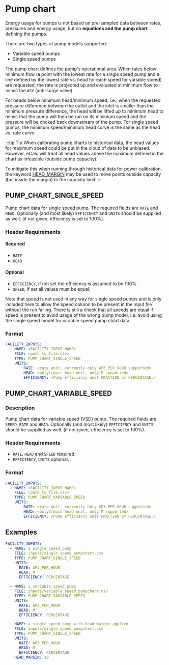 # Pump chart

Energy usage for pumps is not based on pre-sampled data between rates,
pressures and energy usage, but on **equations and the pump chart** defining the pumps.

There are two types of pump models supported:
- Variable speed pumps
- Single speed pumps

The pump chart defines the pump's operational area. When rates below minimum flow
(a point with the lowest rate for a single speed pump and a line defined by the lowest rate vs.
head for each speed for variable speed) are requested, the rate is projected up and
evaluated at minimum flow to mimic the `ASV` (anti-surge valve).

For heads below minimum head/minimum speed, i.e., when the requested pressure
difference between the outlet and the inlet is smaller than the minimum pressure difference,
the head will be lifted up to minimum head to mimic that the pump will then be run on
its minimum speed and the pressure will be choked back downstream of the pump.
For single speed pumps, the minimum speed/minimum head curve is the same as
the head vs. rate curve.

:::tip Tip
When calibrating pump charts to historical data, the head values for maximum speed could be
put in the cloud of data to be unbiased. However, eCalc will treat all head values above the
maximum defined in the chart as infeasible (outside pump capacity). 

To mitigate this when
running through historical data for power calibration, the keyword [HEAD_MARGIN](/about/references/HEAD_MARGIN.md) may be used to move points outside capacity (but inside the margin) to the capacity limit.
:::

## PUMP_CHART_SINGLE_SPEED

Pump chart data for single speed pump. The required fields are `RATE` and `HEAD`. Optionally (and most likely) `EFFICIENCY` and `UNITS` should be supplied as well.
(if not given, efficiency is set to 100%).

### Header Requirements
#### Required
- `RATE`
- `HEAD`

#### Optional
- `EFFICIENCY`, if not set the efficiency is assumed to be 100%.
- `SPEED`, if set all values must be equal.

Note that speed is not used in any way for single speed pumps and is only included here to allow the speed column to be
present in the input file without the run failing. There is still a check that all speeds are equal if speed is present
to avoid usage of the wrong pump model, i.e. avoid using the single speed model for variable speed pump chart data.

### Format
~~~~~~~~yaml
FACILITY_INPUTS:
  - NAME: <FACILITY_INPUT_NAME>
    FILE: <path_to_file.csv>
    TYPE: PUMP_CHART_SINGLE_SPEED
    UNITS:
        RATE: <rate unit, currently only AM3_PER_HOUR supported>
        HEAD: <polytropic head unit, only M supported>
        EFFICIENCY: <Pump efficiency unit FRACTION or PERCENTAGE.>
~~~~~~~~

## PUMP_CHART_VARIABLE_SPEED
### Description
Pump chart data for variable speed (VSD) pump. The required fields are `SPEED`,
`RATE` and `HEAD`. Optionally (and most likely) `EFFICIENCY` and `UNITS` should be supplied as well.
(if not given, efficiency is set to 100%).

### Header Requirements
- `RATE`, `HEAD` and `SPEED` required.
- `EFFICIENCY`, `UNITS` optional.

### Format
~~~~~~~~yaml
FACILITY_INPUTS:
  - NAME: <FACILITY_INPUT_NAME>
    FILE: <path_to_file.csv>
    TYPE: PUMP_CHART_VARIABLE_SPEED
    UNITS:
        RATE: <rate unit, currently only AM3_PER_HOUR supported>
        HEAD: <polytropic head unit, only M supported>
        EFFICIENCY: <Pump efficiency unit FRACTION or PERCENTAGE.>
~~~~~~~~

## Examples
~~~~~~~~yaml
FACILITY_INPUTS:
  - NAME: a_single_speed_pump
    FILE: inputs/single_speed_pumpchart.csv
    TYPE: PUMP_CHART_SINGLE_SPEED
    UNITS:
      RATE: AM3_PER_HOUR
      HEAD: M
      EFFICIENCY: PERCENTAGE
      
  - NAME: a_variable_speed_pump
    FILE: inputs/variable_speed_pumpchart.csv
    TYPE: PUMP_CHART_VARIABLE_SPEED
    UNITS:
      RATE: AM3_PER_HOUR
      HEAD: M
      EFFICIENCY: PERCENTAGE

  - NAME: a_single_speed_pump_with_head_margin_applied
    FILE: inputs/single_speed_pumpchart.csv
    TYPE: PUMP_CHART_SINGLE_SPEED
    UNITS:
      RATE: AM3_PER_HOUR
      HEAD: M
      EFFICIENCY: PERCENTAGE
    HEAD_MARGIN: 10
~~~~~~~~
